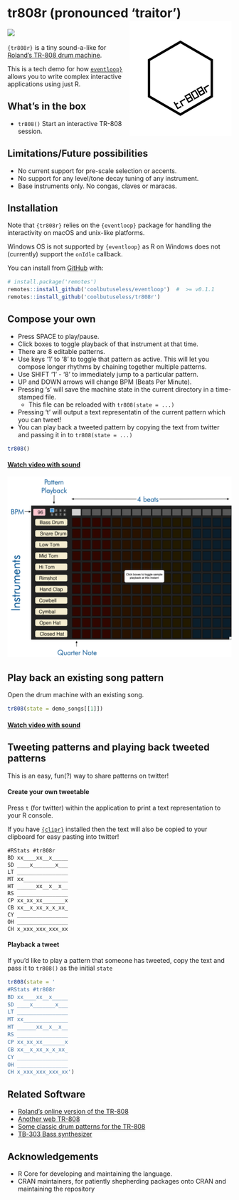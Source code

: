 
<!-- README.md is generated from README.Rmd. Please edit that file -->

# tr808r (pronounced ‘traitor’) <img src="man/figures/logo-tr808r.png" align="right" width="230"/>

<!-- badges: start -->

![](https://img.shields.io/badge/cool-useless-green.svg)
<!-- badges: end -->

`{tr808r}` is a tiny sound-a-like for [Roland’s TR-808 drum
machine](https://en.wikipedia.org/wiki/Roland_TR-808).

This is a tech demo for how
[`eventloop}`](https://github.com/coolbutuseless/eventloop) allows you
to write complex interactive applications using just R.

## What’s in the box

-   `tr808()` Start an interactive TR-808 session.

## Limitations/Future possibilities

-   No current support for pre-scale selection or accents.
-   No support for any level/tone decay tuning of any instrument.
-   Base instruments only. No congas, claves or maracas.

## Installation

Note that `{tr808r}` relies on the `{eventloop}` package for handling
the interactivity on macOS and unix-like platforms.

Windows OS is not supported by `{eventloop}` as R on Windows does not
(currently) support the `onIdle` callback.

You can install from [GitHub](https://github.com/coolbutuseless/tr808r)
with:

``` r
# install.package('remotes')
remotes::install_github('coolbutuseless/eventloop')  #  >= v0.1.1
remotes::install_github('coolbutuseless/tr808r')
```

## Compose your own

-   Press SPACE to play/pause.
-   Click boxes to toggle playback of that instrument at that time.
-   There are 8 editable patterns.
-   Use keys ‘1’ to ‘8’ to toggle that pattern as active. This will let
    you compose longer rhythms by chaining together multiple patterns.
-   Use SHIFT ‘1’ - ‘8’ to immediately jump to a particular pattern.
-   UP and DOWN arrows will change BPM (Beats Per Minute).
-   Pressing ‘s’ will save the machine state in the current directory in
    a time-stamped file.
    -   This file can be reloaded with `tr808(state = ...)`
-   Pressing ‘t’ will output a text representatin of the current pattern
    which you can tweet!
-   You can play back a tweeted pattern by copying the text from twitter
    and passing it in to `tr808(state = ...)`

``` r
tr808()
```

#### <a href="https://coolbutuseless.github.io/package/tr808r/images/compose.mp4">Watch video with sound</a>

<img src="man/figures/schematic.png" />

## Play back an existing song pattern

Open the drum machine with an existing song.

``` r
tr808(state = demo_songs[[1]])
```

#### <a href="https://coolbutuseless.github.io/package/tr808r/images/demo1.mp4">Watch video with sound</a>

## Tweeting patterns and playing back tweeted patterns

This is an easy, fun(?) way to share patterns on twitter!

#### Create your own tweetable

Press `t` (for twitter) within the application to print a text
representation to your R console.

If you have [`{clipr}`](https://cran.r-project.org/package=clipr)
installed then the text will also be copied to your clipboard for easy
pasting into twitter!

    #RStats #tr808r
    BD xx____xx__x_____
    SD ____x_______x___
    LT ________________
    MT xx______________
    HT ______xx__x__x__
    RS ________________
    CP xx_xx_xx_______x
    CB xx__x_xx_x_x_xx_
    CY ________________
    OH ________________
    CH x_xxx_xxx_xxx_xx

#### Playback a tweet

If you’d like to play a pattern that someone has tweeted, copy the text
and pass it to `tr808()` as the initial `state`

``` r
tr808(state = '
#RStats #tr808r
BD xx____xx__x_____
SD ____x_______x___
LT ________________
MT xx______________
HT ______xx__x__x__
RS ________________
CP xx_xx_xx_______x
CB xx__x_xx_x_x_xx_
CY ________________
OH ________________
CH x_xxx_xxx_xxx_xx')
```

## Related Software

-   [Roland’s online version of the TR-808](https://roland50.studio/)
-   [Another web TR-808](https://io808.com/)
-   [Some classic drum patterns for the
    TR-808](http://808.pixll.de/index.php%20patterns)
-   [TB-303 Bass
    synthesizer](https://en.wikipedia.org/wiki/Roland_TB-303)

## Acknowledgements

-   R Core for developing and maintaining the language.
-   CRAN maintainers, for patiently shepherding packages onto CRAN and
    maintaining the repository
